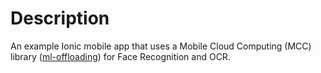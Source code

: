 # Description
An example Ionic mobile app that uses a Mobile Cloud Computing (MCC) library ([ml-offloading](https://github.com/Hoobie/ml-offloading)) for Face Recognition and OCR.
